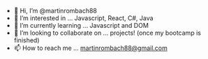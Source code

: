 - 👋 Hi, I’m @martinrombach88
- 👀 I’m interested in ... Javascript, React, C#, Java
- 🌱 I’m currently learning ... Javascript and DOM
- 💞️ I’m looking to collaborate on ... projects! (once my bootcamp is finished)
- 📫 How to reach me ... martinrombach88@gmail.com

<!---
martinrombach88/martinrombach88 is a ✨ special ✨ repository because its `README.md` (this file) appears on your GitHub profile.
You can click the Preview link to take a look at your changes.
--->

